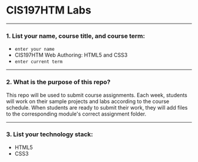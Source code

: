 # CIS197HTM Labs

---

### 1. List your name, course title, and course term:

- `enter your name`
- CIS197HTM Web Authoring: HTML5 and CSS3
- `enter current term`

---

### 2. What is the purpose of this repo?

This repo will be used to submit course assignments.
Each week, students will work on their sample projects
and labs according to the course schedule.
When students are ready to submit their work,
they will add files to the corresponding module's
correct assignment folder.

---

### 3. List your technology stack:

- HTML5
- CSS3
